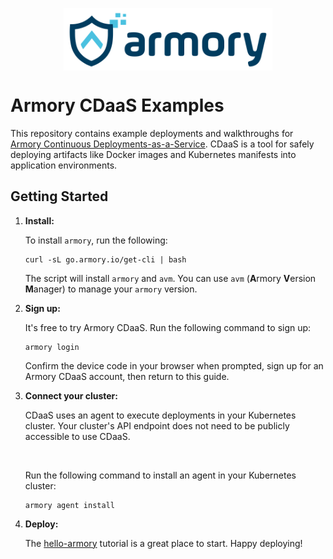 <style>
    img[alt="Armory Logo"]{ 
        height: 100px; 
        display: block;
        margin-left: auto;
        margin-right: auto;
    }
</style>

![Armory Logo](./assets/armory.svg)

# Armory CDaaS Examples

This repository contains example deployments and walkthroughs for [Armory Continuous Deployments-as-a-Service](https://docs.armory.io/cd-as-a-service/).
CDaaS is a tool for safely deploying artifacts like Docker images and Kubernetes manifests into application environments.

## Getting Started

1. **Install:**

    To install `armory`, run the following:

    ```shell
    curl -sL go.armory.io/get-cli | bash
    ```

    The script will install `armory` and `avm`. You can use `avm` (**A**rmory **V**ersion **M**anager) to manage your `armory` version. 

2. **Sign up:**

    It's free to try Armory CDaaS. Run the following command to sign up:

    ```shell
    armory login
    ```

    Confirm the device code in your browser when prompted, sign up for an Armory CDaaS account, then return to this guide.

3. **Connect your cluster:**
    
    CDaaS uses an agent to execute deployments in your Kubernetes cluster. Your cluster's API endpoint does not need
    to be publicly accessible to use CDaaS.  

    <br/>

    Run the following command to install an agent in your Kubernetes cluster:

    ```shell
    armory agent install
    ```

4. **Deploy:**

    The [hello-armory](/hello-armory) tutorial is a great place to start. Happy deploying!
